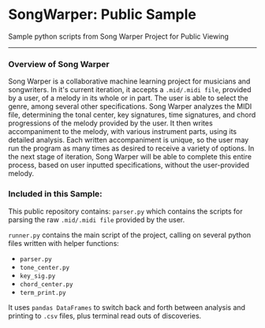 # SongWarper: Public Sample
Sample python scripts from Song Warper Project for Public Viewing

---
### Overview of Song Warper 
Song Warper is a collaborative machine learning project for musicians and songwriters. In it's current iteration, it accepts a `.mid/.midi file`, provided by a user, of a melody in its whole or in part. The user is able to select the genre, among several other specifications. Song Warper analyzes the MIDI file, determining the tonal center, key signatures, time signatures, and chord progressions of the melody provided by the user. It then writes accompaniment to the melody, with various instrument parts, using its detailed analysis. Each written accompaniment is unique, so the user may run the program as many times as desired to receive a variety of options. In the next stage of iteration, Song Warper will be able to complete this entire process, based on user inputted specifications, without the user-provided melody. 

### Included in this Sample:
This public repository contains: `parser.py` which contains the scripts for parsing the raw `.mid/.midi file` provided by the user.

`runner.py` contains the main script of the project, calling on several python files written with helper functions: 
* `parser.py`
* `tone_center.py`
* `key_sig.py`
* `chord_center.py`
* `term_print.py`

It uses `pandas DataFrames` to switch back and forth between analysis and printing to `.csv` files, plus terminal read outs of discoveries. 
